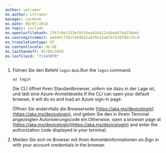 ```yaml
---
author: sptramer
ms.author: sttramer
manager: carmonm
ms.date: 09/07/2018
ms.topic: include
ms.openlocfilehash: 2f67c0e1133e70f16ea416412c64e647da238a6c
ms.sourcegitcommit: ee64dc738cfe689a2a479e32a87bf420f96c31c8
ms.translationtype: HT
ms.contentlocale: de-DE
ms.lasthandoff: 05/06/2020
ms.locfileid: "71143970"
---
```

1. <span data-ttu-id="fcfef-101">Führen Sie den Befehl `login` aus.</span><span class="sxs-lookup"><span data-stu-id="fcfef-101">Run the `login` command.</span></span>

    ```azurecli-interactive
    az login
    ```

    <span data-ttu-id="fcfef-102">Die CLI öffnet Ihren Standardbrowser, sofern sie dazu in der Lage ist, und lädt eine Azure-Anmeldeseite.</span><span class="sxs-lookup"><span data-stu-id="fcfef-102">If the CLI can open your default browser, it will do so and load an Azure sign-in page.</span></span>

    <span data-ttu-id="fcfef-103">Öffnen Sie andernfalls die Browserseite [https://aka.ms/devicelogin](https://aka.ms/devicelogin), und geben Sie den in Ihrem Terminal angezeigten Autorisierungscode ein.</span><span class="sxs-lookup"><span data-stu-id="fcfef-103">Otherwise, open a browser page at [https://aka.ms/devicelogin](https://aka.ms/devicelogin) and enter the  authorization code displayed in your terminal.</span></span>

2. <span data-ttu-id="fcfef-104">Melden Sie sich im Browser mit Ihren Anmeldeinformationen an.</span><span class="sxs-lookup"><span data-stu-id="fcfef-104">Sign in with your account credentials in the browser.</span></span>
